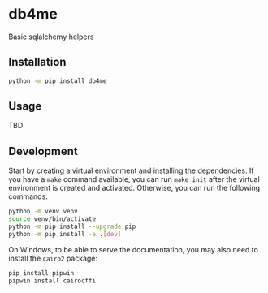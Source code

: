 # db4me

Basic sqlalchemy helpers

## Installation

```bash
python -m pip install db4me
```

## Usage

TBD

## Development

Start by creating a virtual environment and installing the dependencies.
If you have a `make` command available, you can run `make init` after
the virtual environment is created and activated. Otherwise, you can run
the following commands:

```bash
python -m venv venv
source venv/bin/activate
python -m pip install --upgrade pip
python -m pip install -e .[dev]
```

On Windows, to be able to serve the documentation, you may also need to
install the `cairo2` package:

```bash
pip install pipwin
pipwin install cairocffi
```
